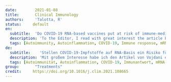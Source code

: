 ```yaml
---
date:        2021-01-08
title:       Clinical Immunology 
authors:     'Talotta, R'
status:     default
en:
  subtitle:  'Do COVID-19 RNA-based vaccines put at risk of immune-mediated diseases? In reply to “potential antigenic cross-reactivity between SARS-CoV-2 and human tissue with a possible link to an increase in autoimmune diseases”'
  description: 'To the Editor, I read with great interest the article by Vojdani et al., concerning the hypothesis of a molecular mimicry mechanism between the nucleoprotein/spike protein of Severe Acute Respiratory Syndrome Coronavirus 2 (SARS-CoV-2) and self-antigens. Viruses are notoriously involved in the pathogenesis of autoimmune diseases, and the authors reasonably conclude that such a cross-reactivity might lead to the development of immune-mediated disorders in COronaVirus Disease-19 (COVID-19) patients in the long term. The authors also suggest that a similar scenario might take place following COVID-19 vaccination.'
  tags: [Autoimmunity, Autoinflammation, COVID-19, Immune response, mRNA vaccine, SARS-CoV-2, Type I interferon]
de: 
  subtitle:    'Stellen COVID-19-Impfstoffe auf RNA-Basis ein Risiko für immunvermittelte Krankheiten dar? Antwort auf "Potenzielle antigene Kreuzreaktivität zwischen SARS-CoV-2 und menschlichem Gewebe mit möglicher Verbindung zu einer Zunahme von Autoimmunerkrankungen"'
  description: 'Mit großem Interesse habe ich den Artikel von Vojdani et al. über die Hypothese eines molekularen Mimikry-Mechanismus zwischen dem Nukleoprotein/Spike-Protein des Coronavirus 2 des Schweren Akuten Respiratorischen Syndroms (SARS-CoV-2) und Selbstantigenen gelesen. Viren sind bekanntermaßen an der Entstehung von Autoimmunkrankheiten beteiligt, und die Autoren ziehen den Schluss, dass eine solche Kreuzreaktivität langfristig zur Entwicklung immunvermittelter Störungen bei COronaVirus Disease-19 (COVID-19) Patienten führen könnte. Die Autoren vermuten auch, dass ein ähnliches Szenario nach einer COVID-19-Impfung eintreten könnte.'
  tags: [Autoimmunität, Autoinflammation, COVID-19, Immunantwort, mRNA-Impfstoff, SARS-CoV-2, Typ-I-Interferon]
group:       "Treatments"
credit:     https://doi.org/10.1016/j.clim.2021.108665
---
```

<object data="{{ page.link }}" style='height:calc(100vh - 400px); width: 100%' type='application/pdf'></object>